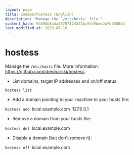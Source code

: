 ```yaml
---
layout: page
title: common/hostess (English)
description: "Manage the `/etc/hosts` file."
content_hash: 9459bb6ada29707124371bc9fd9bedbb7d76883b
last_modified_at: 2023-07-16
---
```

# hostess

Manage the `/etc/hosts` file.
More information: <https://github.com/cbednarski/hostess>.

- List domains, target IP addresses and on/off status:

`hostess list`

- Add a domain pointing to your machine to your hosts file:

`hostess add `<span class="tldr-var badge badge-pill bg-dark-lm bg-white-dm text-white-lm text-dark-dm font-weight-bold">local.example.com</span>` `<span class="tldr-var badge badge-pill bg-dark-lm bg-white-dm text-white-lm text-dark-dm font-weight-bold">127.0.0.1</span>

- Remove a domain from your hosts file:

`hostess del `<span class="tldr-var badge badge-pill bg-dark-lm bg-white-dm text-white-lm text-dark-dm font-weight-bold">local.example.com</span>

- Disable a domain (but don't remove it):

`hostess off `<span class="tldr-var badge badge-pill bg-dark-lm bg-white-dm text-white-lm text-dark-dm font-weight-bold">local.example.com</span>
